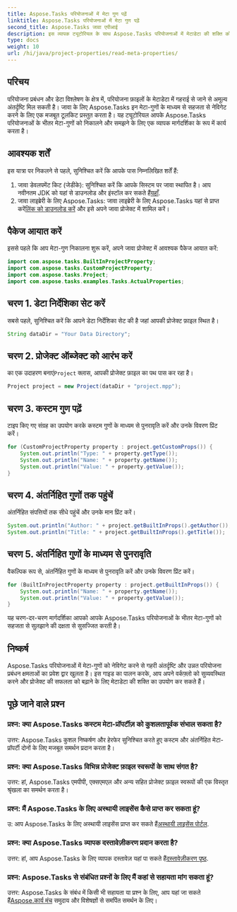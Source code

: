 ```yaml
---
title: Aspose.Tasks परियोजनाओं में मेटा गुण पढ़ें
linktitle: Aspose.Tasks परियोजनाओं में मेटा गुण पढ़ें
second_title: Aspose.Tasks जावा एपीआई
description: इस व्यापक ट्यूटोरियल के साथ Aspose.Tasks परियोजनाओं में मेटाडेटा की शक्ति को अनलॉक करें। मेटा-गुणों को सहजता से निकालना और उनका लाभ उठाना सीखें।
type: docs
weight: 10
url: /hi/java/project-properties/read-meta-properties/
---
```

## परिचय
परियोजना प्रबंधन और डेटा विश्लेषण के क्षेत्र में, परियोजना फ़ाइलों के मेटाडेटा में गहराई से जाने से अमूल्य अंतर्दृष्टि मिल सकती है। जावा के लिए Aspose.Tasks इन मेटा-गुणों के माध्यम से सहजता से नेविगेट करने के लिए एक मजबूत टूलकिट प्रस्तुत करता है। यह ट्यूटोरियल आपके Aspose.Tasks परियोजनाओं के भीतर मेटा-गुणों को निकालने और समझने के लिए एक व्यापक मार्गदर्शिका के रूप में कार्य करता है।
## आवश्यक शर्तें
इस यात्रा पर निकलने से पहले, सुनिश्चित करें कि आपके पास निम्नलिखित शर्तें हैं:
1.  जावा डेवलपमेंट किट (जेडीके): सुनिश्चित करें कि आपके सिस्टम पर जावा स्थापित है। आप नवीनतम JDK को यहां से डाउनलोड और इंस्टॉल कर सकते हैं[यहाँ](https://www.oracle.com/java/technologies/javase-jdk11-downloads.html).
2.  जावा लाइब्रेरी के लिए Aspose.Tasks: जावा लाइब्रेरी के लिए Aspose.Tasks यहां से प्राप्त करें[लिंक को डाउनलोड करें](https://releases.aspose.com/tasks/java/) और इसे अपने जावा प्रोजेक्ट में शामिल करें।

## पैकेज आयात करें
इससे पहले कि आप मेटा-गुण निकालना शुरू करें, अपने जावा प्रोजेक्ट में आवश्यक पैकेज आयात करें:
```java
import com.aspose.tasks.BuiltInProjectProperty;
import com.aspose.tasks.CustomProjectProperty;
import com.aspose.tasks.Project;
import com.aspose.tasks.examples.Tasks.ActualProperties;
```

## चरण 1. डेटा निर्देशिका सेट करें
सबसे पहले, सुनिश्चित करें कि आपने डेटा निर्देशिका सेट की है जहां आपकी प्रोजेक्ट फ़ाइल स्थित है।
```java
String dataDir = "Your Data Directory";
```
## चरण 2. प्रोजेक्ट ऑब्जेक्ट को आरंभ करें
 का एक उदाहरण बनाएं`Project` क्लास, आपकी प्रोजेक्ट फ़ाइल का पथ पास कर रहा है।
```java
Project project = new Project(dataDir + "project.mpp");
```
## चरण 3. कस्टम गुण पढ़ें
टाइप किए गए संग्रह का उपयोग करके कस्टम गुणों के माध्यम से पुनरावृति करें और उनके विवरण प्रिंट करें।
```java
for (CustomProjectProperty property : project.getCustomProps()) {
    System.out.println("Type: " + property.getType());
    System.out.println("Name: " + property.getName());
    System.out.println("Value: " + property.getValue());
}
```
## चरण 4. अंतर्निहित गुणों तक पहुंचें
अंतर्निहित संपत्तियों तक सीधे पहुंचें और उनके मान प्रिंट करें।
```java
System.out.println("Author: " + project.getBuiltInProps().getAuthor());
System.out.println("Title: " + project.getBuiltInProps().getTitle());
```
## चरण 5. अंतर्निहित गुणों के माध्यम से पुनरावृति
वैकल्पिक रूप से, अंतर्निहित गुणों के माध्यम से पुनरावृति करें और उनके विवरण प्रिंट करें।
```java
for (BuiltInProjectProperty property : project.getBuiltInProps()) {
    System.out.println("Name: " + property.getName());
    System.out.println("Value: " + property.getValue());
}
```
यह चरण-दर-चरण मार्गदर्शिका आपको आपके Aspose.Tasks परियोजनाओं के भीतर मेटा-गुणों को सहजता से सुलझाने की दक्षता से सुसज्जित करती है।

## निष्कर्ष
Aspose.Tasks परियोजनाओं में मेटा-गुणों को नेविगेट करने से गहरी अंतर्दृष्टि और उन्नत परियोजना प्रबंधन क्षमताओं का प्रवेश द्वार खुलता है। इस गाइड का पालन करके, आप अपने वर्कफ़्लो को सुव्यवस्थित करने और प्रोजेक्ट की सफलता को बढ़ाने के लिए मेटाडेटा की शक्ति का उपयोग कर सकते हैं।
## पूछे जाने वाले प्रश्न
### प्रश्न: क्या Aspose.Tasks कस्टम मेटा-प्रॉपर्टीज़ को कुशलतापूर्वक संभाल सकता है?
उत्तर: Aspose.Tasks कुशल निष्कर्षण और हेरफेर सुनिश्चित करते हुए कस्टम और अंतर्निहित मेटा-प्रॉपर्टी दोनों के लिए मजबूत समर्थन प्रदान करता है।
### प्रश्न: क्या Aspose.Tasks विभिन्न प्रोजेक्ट फ़ाइल स्वरूपों के साथ संगत है?
उत्तर: हां, Aspose.Tasks एमपीपी, एक्सएमएल और अन्य सहित प्रोजेक्ट फ़ाइल स्वरूपों की एक विस्तृत श्रृंखला का समर्थन करता है।
### प्रश्न: मैं Aspose.Tasks के लिए अस्थायी लाइसेंस कैसे प्राप्त कर सकता हूं?
 उ: आप Aspose.Tasks के लिए अस्थायी लाइसेंस प्राप्त कर सकते हैं[अस्थायी लाइसेंस पोर्टल](https://purchase.aspose.com/temporary-license/).
### प्रश्न: क्या Aspose.Tasks व्यापक दस्तावेज़ीकरण प्रदान करता है?
 उत्तर: हां, आप Aspose.Tasks के लिए व्यापक दस्तावेज़ यहां पा सकते हैं[दस्तावेज़ीकरण पृष्ठ](https://reference.aspose.com/tasks/java/).
### प्रश्न: Aspose.Tasks से संबंधित प्रश्नों के लिए मैं कहां से सहायता मांग सकता हूं?
 उत्तर: Aspose.Tasks के संबंध में किसी भी सहायता या प्रश्न के लिए, आप यहां जा सकते हैं[Aspose.कार्य मंच](https://forum.aspose.com/c/tasks/15) समुदाय और विशेषज्ञों से समर्पित समर्थन के लिए।